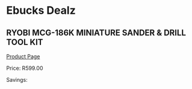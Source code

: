 
# Ebucks Dealz
## RYOBI MCG-186K MINIATURE SANDER & DRILL TOOL KIT
[Product Page](https://www.ebucks.com/web/shop/productSelected.do?prodId=1068085002&catId=336131644)

Price: R599.00

Savings: 


	